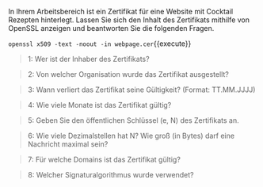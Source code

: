 In Ihrem Arbeitsbereich ist ein Zertifikat für eine Website mit Cocktail Rezepten hinterlegt. 
Lassen Sie sich den Inhalt des Zertifikats mithilfe von OpenSSL anzeigen und beantworten Sie die folgenden Fragen.

`openssl x509 -text -noout -in webpage.cer`{{execute}}

>1: Wer ist der Inhaber des Zertifikats?

>2: Von welcher Organisation wurde das Zertifikat ausgestellt?

>3: Wann verliert das Zertifikat seine Gültigkeit? (Format: TT.MM.JJJJ)

>4: Wie viele Monate ist das Zertifikat gültig?

>5: Geben Sie den öffentlichen Schlüssel (e, N) des Zertifikats an.

>6: Wie viele Dezimalstellen hat N? Wie groß (in Bytes) darf eine Nachricht maximal sein?

>7: Für welche Domains ist das Zertifikat gültig?

>8: Welcher Signaturalgorithmus wurde verwendet?